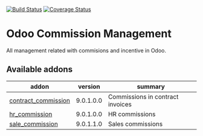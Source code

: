 [![Build Status](https://travis-ci.org/OCA/commission.svg?branch=9.0)](https://travis-ci.org/OCA/commission)
[![Coverage Status](https://coveralls.io/repos/OCA/commission/badge.png?branch=9.0)](https://coveralls.io/r/OCA/commission?branch=9.0)

Odoo Commission Management
==========================

All management related with commisions and incentive in Odoo.

[//]: # (addons)

Available addons
----------------
addon | version | summary
--- | --- | ---
[contract_commission](contract_commission/) | 9.0.1.0.0 | Commissions in contract invoices
[hr_commission](hr_commission/) | 9.0.1.0.0 | HR commissions
[sale_commission](sale_commission/) | 9.0.1.1.0 | Sales commissions

[//]: # (end addons)
